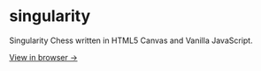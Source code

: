 # singularity
Singularity Chess written in HTML5 Canvas and Vanilla JavaScript.

[View in browser ->](http://inityx.github.io/singularity)
